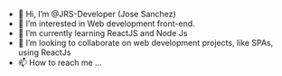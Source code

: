 - 👋 Hi, I’m @JRS-Developer (Jose Sanchez)
- 👀 I’m interested in Web development front-end.
- 🌱 I’m currently learning ReactJS and Node Js
- 💞️ I’m looking to collaborate on web development projects, like SPAs, using ReactJs
- 📫 How to reach me ...

<!---
JRS-Developer/JRS-Developer is a ✨ special ✨ repository because its `README.md` (this file) appears on your GitHub profile.
You can click the Preview link to take a look at your changes.
--->
